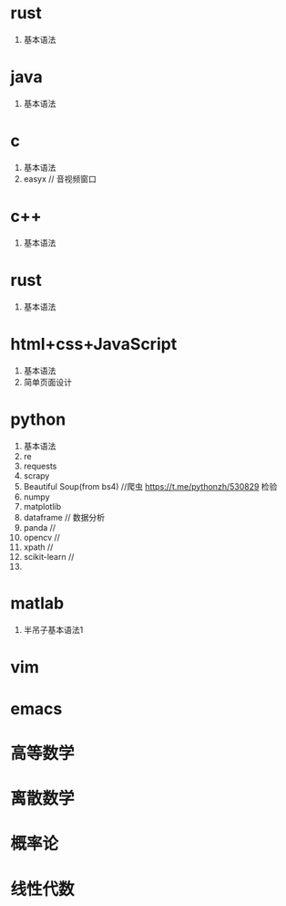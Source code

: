 # rust

 1. 基本语法

# java

 1. 基本语法

# c

 1. 基本语法
 2. easyx  // 音视频窗口


# c++

 1. 基本语法

# rust

 1. 基本语法

# html+css+JavaScript

 1. 基本语法
 2. 简单页面设计 

# python

 1. 基本语法
 2. re
 3. requests
 4. scrapy
 5. Beautiful Soup(from bs4) //爬虫 https://t.me/pythonzh/530829  检验
 6. numpy
 7. matplotlib
 8. dataframe // 数据分析
 9. panda //
 10. opencv //
 11. xpath //
 12. scikit-learn //
 13.  

# matlab

 1. 半吊子基本语法1

# vim
# emacs
# 高等数学
# 离散数学
# 概率论
# 线性代数

<!--stackedit_data:
eyJoaXN0b3J5IjpbLTE2MzczNjY5ODYsMTQ5NDY3ODA1OCwtMT
Y0OTgwMTI1NywtOTI1ODYzOTQ4XX0=
-->